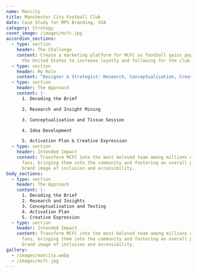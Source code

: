 ```yaml
---
name: Mancity
title: Manchester City Football Club
date: Case Study for MPS Branding, SVA
category: Strategy
cover_image: /images/mcfc.jpg
accordion_sections:
  - type: section
    header: The Challenge
    content: Create a marketing platform for MCFC as football gains popularity in
      the United States to increase loyalty and following for the club.
  - type: section
    header: My Role
    content: "Designer & Strategist: Research, Conceptualisation, Creative Expression"
  - type: section
    header: The Approach
    content: |-
      1. Decoding the Brief

      2. Research and Insight Mining

      3. Conceptualisation and Tissue Session

      4. Idea Development

      5. Activation Plan & Creative Expression
  - type: section
    header: Intended Impact
    content: Transform MCFC into the most beloved team among millions of overlooked
      fans, bringing them into the community and fostering an overall positive
      brand image of inclusion and accessibility.
body_sections:
  - type: section
    header: The Approach
    content: |-
      1. Decoding the Brief
      2. Research and Insights
      3. Conceptualisation and Testing
      4. Activation Plan
      5. Creative Expression
  - type: section
    header: Intended Impact
    content: Transform MCFC into the most beloved team among millions of overlooked
      fans, bringing them into the community and fostering an overall positive
      brand image of inclusion and accessibility.
gallery:
  - /images/mancity.webp
  - /images/mcfc.jpg
---
```

